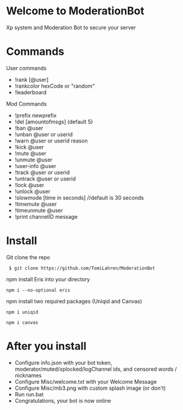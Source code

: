 
# Welcome to ModerationBot
Xp system and Moderation Bot to secure your server
# Commands
User commands
  - !rank [@user]
  - !rankcolor hexCode or "random"
  - !leaderboard
  
Mod Commands
  - !prefix newprefix
  - !del [amountofmsgs] (default 5)
  - !ban @user
  - !unban @user or userid
  - !warn @user or userid reason
  - !kick @user
  - !mute @user
  - !unmute @user
  - !user-info @user
  - !track @user or userid
  - !untrack @user or userid
  - !lock @user
  - !unlock @user
  - !slowmode [time in seconds] //default is 30 seconds
  - !timemute @user
  - !timeunmute @user
  - !print channelID message
# Install
  <div id="install">
  Git clone the repo
  <pre><code> $ git clone https://github.com/TomiLahren/ModerationBot</code></pre>
  
  npm install Eris into your directory
  <pre><code>npm i --no-optional eris</code></pre>
  npm install two required packages (Uniqid and Canvas)
  <pre><code>npm i uniqid</code></pre>
  <pre><code>npm i canvas</code></pre>
 # After you install
  <ul>
  <li>Configure info.json with your bot token, moderator/muted/xplocked/logChannel ids, and censored words / nicknames</li>
  <li>Configure Misc/welcome.txt with your Welcome Message</li>
  <li>Configure Misc/mb3.png with custom splash image (or don't)</li>
  <li>Run run.bat</li>
  <li>Congratulations, your bot is now online</li>
  </ul>
  </div>
